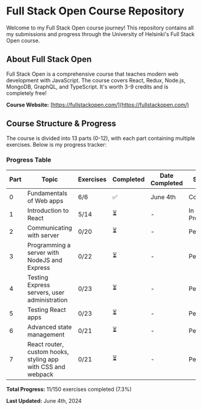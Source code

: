 # Full Stack Open Course Repository 

Welcome to my Full Stack Open course journey! This repository contains all my submissions and progress through the University of Helsinki's Full Stack Open course.

## About Full Stack Open

Full Stack Open is a comprehensive course that teaches modern web development with JavaScript. The course covers React, Redux, Node.js, MongoDB, GraphQL, and TypeScript. It's worth 3-9 credits and is completely free!

**Course Website:** [https://fullstackopen.com/](https://fullstackopen.com/)

## Course Structure & Progress

The course is divided into 13 parts (0-12), with each part containing multiple exercises. Below is my progress tracker:

###  Progress Table

| Part | Topic | Exercises | Completed | Date Completed | Status |
|------|-------|-----------|-----------|----------------|---------|
| 0 | Fundamentals of Web apps | 6/6 | ✅ | June 4th | Complete |
| 1 | Introduction to React | 5/14 | ⏳ | - | In Progress |
| 2 | Communicating with server | 0/20 | ⏳ | - | Pending |
| 3 | Programming a server with NodeJS and Express | 0/22 | ⏳ | - | Pending |
| 4 | Testing Express servers, user administration | 0/23 | ⏳ | - | Pending |
| 5 | Testing React apps | 0/23 | ⏳ | - | Pending |
| 6 | Advanced state management | 0/21 | ⏳ | - | Pending |
| 7 | React router, custom hooks, styling app with CSS and webpack | 0/21 | ⏳ | - | Pending |

**Total Progress:** 11/150 exercises completed (7.3%)

**Last Updated:** June 4th, 2024
